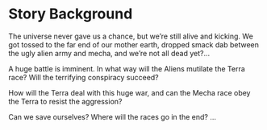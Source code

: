 # Story Background

The universe never gave us a chance, but we’re still alive and kicking. We got tossed to the far end of our mother earth, dropped smack dab between the ugly alien army and mecha, and we’re not all dead yet?...

A huge battle is imminent. In what way will the Aliens mutilate the Terra race? Will the terrifying conspiracy succeed?

How will the Terra deal with this huge war, and can the Mecha race obey the Terra to resist the aggression?

Can we save ourselves? Where will the races go in the end? ...
